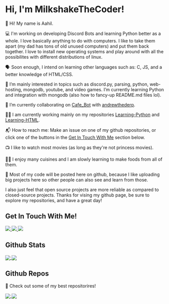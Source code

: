 # Hi, I'm MilkshakeTheCoder!

👋 Hi! My name is Aahil.

💻 I'm working on developing Discord Bots and learning Python better as a whole. I love basically anything to do with computers. I like to take them apart (my dad has tons of old unused computers) and put them back together. I love to install new operating systems and play around with all the possibilites with different distributions of linux. 

🗣 Soon enough, I intend on learning other languages such as: C, JS, and a better knowledge of HTML/CSS. 

👀 I’m mainly interested in topics such as discord.py, parsing, python, web-hosting, mongodb, youtube, and video games. I’m currently learning Python and integration with mongodb (also how to fancy-up README.md files lol). 

🤝 I’m currently collaborating on [Cafe_Bot](https://github.com/MilkshakeTheCoder/Cafe_Bot) with [andrewthederp](https://github.com/andrewthederp).

👨‍💻 I am currently working mainly on my repositories [Learning-Python](https://github.com/MilkshakeTheCoder/Learning-Python) and [Learning-HTML](https://github.com/MilkshakeTheCoder/Learning-HTML).

📬 How to reach me: Make an issue on one of my github repositories, or click one of the buttons in the [Get In Touch With Me](#get-in-touch-with-me) section below. 

📺 I like to watch most movies (as long as they're not princess movies). 

👨‍🍳 I enjoy many cuisines and I am slowly learning to make foods from all of them. 

🐙 Most of my code will be posted here on github, because I like uploading big projects here so other people can also see and learn from those. 

I also just feel that open source projects are more reliable as compared to closed-source projects. Thanks for vising my github page, be sure to explore my repositories, and have a great day!

## Get In Touch With Me!

<a href="https://stackoverflow.com/users/15837152/aahil-py">
  <img src="https://img.shields.io/badge/MilkshakeTheCoder-orange?style=for-the-badge&logo=stackoverflow&logoColor=white"/>
</a>

<a href="https://www.hackerrank.com/Milkshake">
  <img src="https://img.shields.io/badge/MilkshakeTheCoder-green?style=for-the-badge&logo=hackerrank&logoColor=white"/>
</a>

<a href="https://discord.gg/CtNTUX4znA">
  <img src="https://img.shields.io/badge/Milkshake-blue?style=for-the-badge&logo=discord&logoColor=white"/>
</a>

## Github Stats
<a href="https://github.com/MilkshakeTheCoder/">
  <img align="center" src="https://github-readme-stats.vercel.app/api?username=MilkshakeTheCoder&show_icons=true&theme=react" />
</a>
<a href="https://github.com/MilkshakeTheCoder/">
  <img align="center" src="https://github-readme-stats.vercel.app/api/top-langs/?username=MilkshakeTheCoder&langs_count=5&theme=react" />
</a>

## Github Repos
📕 Check out some of my best repositorires!

<a href="https://github.com/MilkshakeTheCoder/Cafe_Bot">
  <img align="center" src="https://github-readme-stats.vercel.app/api/pin/?username=MilkshakeTheCoder&repo=Cafe_Bot&theme=react" />
</a>
<a href="https://github.com/MilkshakeTheCoder/Learning-Python">
  <img align="center" src="https://github-readme-stats.vercel.app/api/pin/?username=MilkshakeTheCoder&repo=Learning-Python&theme=react" />
</a>

<!---
MilkshakeTheCoder/MilkshakeTheCoder is a ✨ special ✨ repository because its `README.md` (this file) appears on your GitHub profile.
You can click the Preview link to take a look at your changes.
--->
